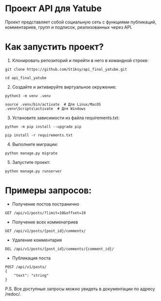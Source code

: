 # Проект API для Yatube
Проект представляет собой социальную сеть с функциями публикаций, комментариев, групп и подписок, реализованных через API.

# Как запустить проект?

1. Клонировать репозиторий и перейти в него в командной строке:

```
git clone https://github.com/St1ksy/api_final_yatube.git
```

```
cd api_final_yatube
```

2. Создайте и активируйте виртуальное окружение:

```
python3 -m venv .venv
```

```
source .venv/bin/activate  # Для Linux/MacOS
.venv\Scripts\activate  # Для Windows
```

3. Установите зависимости из файла requirements.txt:

```
python -m pip install --upgrade pip
```

```
pip install -r requirements.txt
```

4. Выполните миграции:

```
python manage.py migrate
```

5. Запустите проект:

```
python manage.py runserver
```

# Примеры запросов:

- Получение постов постранично
```
GET /api/v1/posts/?limit=10&offset=10
```

- Получение всех комменатриев

```
GET /api/v1/posts/{post_id}/comments/
```

- Удаление комментария

```
DEL /api/v1/posts/{post_id}/comments/{comment_id}/
```

- Публикация поста
```
POST /api/v1/posts/
{
    "text": "string"
}
```

P.S. Все доступные запросы можно увидеть в документации по адресу /redoc/.
